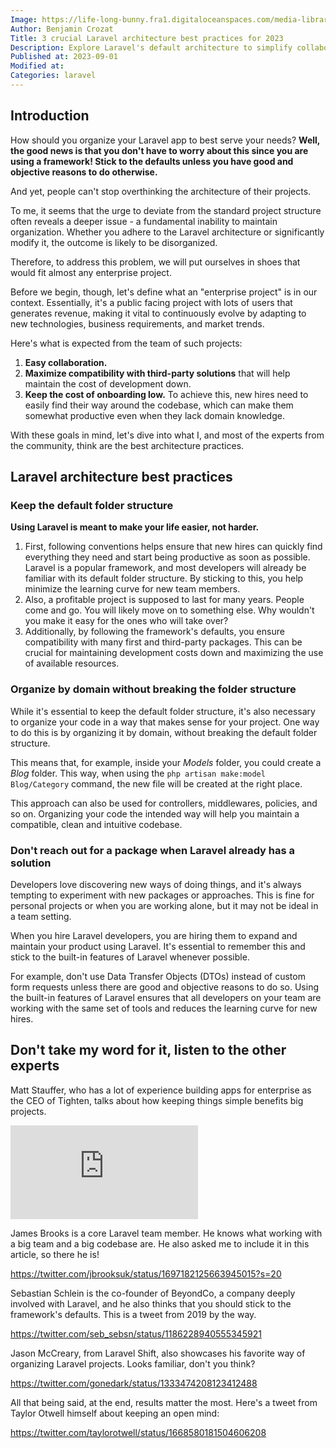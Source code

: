 ```yaml
---
Image: https://life-long-bunny.fra1.digitaloceanspaces.com/media-library/production/56/programmer_v_02_o9k1tl.jpg
Author: Benjamin Crozat
Title: 3 crucial Laravel architecture best practices for 2023
Description: Explore Laravel's default architecture to simplify collaboration, compatibility, and onboarding.
Published at: 2023-09-01
Modified at: 
Categories: laravel
---
```


## Introduction

How should you organize your Laravel app to best serve your needs? **Well, the good news is that you don't have to worry about this since you are using a framework! Stick to the defaults unless you have good and objective reasons to do otherwise.**

And yet, people can't stop overthinking the architecture of their projects.

To me, it seems that the urge to deviate from the standard project structure often reveals a deeper issue - a fundamental inability to maintain organization. Whether you adhere to the Laravel architecture or significantly modify it, the outcome is likely to be disorganized.

Therefore, to address this problem, we will put ourselves in shoes that would fit almost any enterprise project.

Before we begin, though, let's define what an "enterprise project" is in our context. Essentially, it's a public facing project with lots of users that generates revenue, making it vital to continuously evolve by adapting to new technologies, business requirements, and market trends.

Here's what is expected from the team of such projects:
1. **Easy collaboration.**
2. **Maximize compatibility with third-party solutions** that will help maintain the cost of development down.
3. **Keep the cost of onboarding low.** To achieve this, new hires need to easily find their way around the codebase, which can make them somewhat productive even when they lack domain knowledge.

With these goals in mind, let's dive into what I, and most of the experts from the community, think are the best architecture practices.

## Laravel architecture best practices

### Keep the default folder structure

**Using Laravel is meant to make your life easier, not harder.**

1. First, following conventions helps ensure that new hires can quickly find everything they need and start being productive as soon as possible. Laravel is a popular framework, and most developers will already be familiar with its default folder structure. By sticking to this, you help minimize the learning curve for new team members.
2. Also, a profitable project is supposed to last for many years. People come and go. You will likely move on to something else. Why wouldn't you make it easy for the ones who will take over?
3. Additionally, by following the framework's defaults, you ensure compatibility with many first and third-party packages. This can be crucial for maintaining development costs down and maximizing the use of available resources.

### Organize by domain without breaking the folder structure

While it's essential to keep the default folder structure, it's also necessary to organize your code in a way that makes sense for your project.  One way to do this is by organizing it by domain, without breaking the default folder structure.

This means that, for example, inside your *Models* folder, you could create a *Blog* folder. This way, when using the `php artisan make:model Blog/Category` command, the new file will be created at the right place.

This approach can also be used for controllers, middlewares, policies, and so on. Organizing your code the intended way will help you maintain a compatible, clean and intuitive codebase.

### Don't reach out for a package when Laravel already has a solution

Developers love discovering new ways of doing things, and it's always tempting to experiment with new packages or approaches. This is fine for personal projects or when you are working alone, but it may not be ideal in a team setting.

When you hire Laravel developers, you are hiring them to expand and maintain your product using Laravel. It's essential to remember this and stick to the built-in features of Laravel whenever possible.

For example, don't use Data Transfer Objects (DTOs) instead of custom form requests unless there are good and objective reasons to do so. Using the built-in features of Laravel ensures that all developers on your team are working with the same set of tools and reduces the learning curve for new hires.

## Don't take my word for it, listen to the other experts

Matt Stauffer, who has a lot of experience building apps for enterprise as the CEO of Tighten, talks about how keeping things simple benefits big projects.

<iframe src="https://www.youtube.com/embed/KBigS5vLwZk?si=M4tVBih9-T7YRb7N" title="YouTube video player" frameborder="0" allow="accelerometer; autoplay; clipboard-write; encrypted-media; gyroscope; picture-in-picture; web-share" allowfullscreen></iframe>

James Brooks is a core Laravel team member. He knows what working with a big team and a big codebase are. He also asked me to include it in this article, so there he is!

https://twitter.com/jbrooksuk/status/1697182125663945015?s=20

Sebastian Schlein is the co-founder of BeyondCo, a company deeply involved with Laravel, and he also thinks that you should stick to the framework's defaults. This is a tweet from 2019 by the way.

https://twitter.com/seb_sebsn/status/1186228940555345921

Jason McCreary, from Laravel Shift, also showcases his favorite way of organizing Laravel projects. Looks familiar, don't you think?

https://twitter.com/gonedark/status/1333474208123412488

All that being said, at the end, results matter the most. Here's a tweet from Taylor Otwell himself about keeping an open mind:

https://twitter.com/taylorotwell/status/1668580181504606208